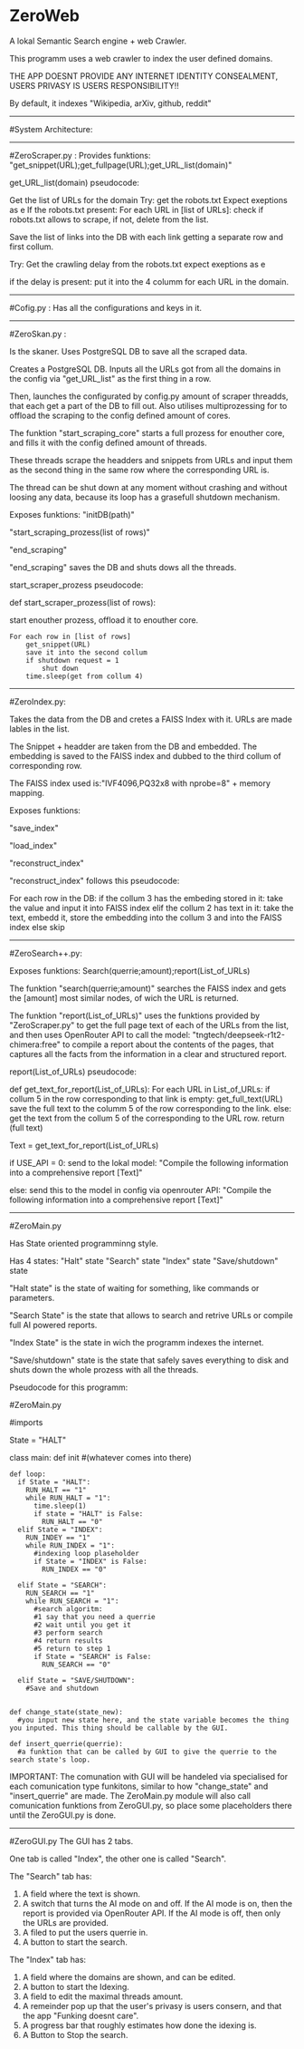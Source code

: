 # ZeroWeb
A lokal Semantic Search engine + web Crawler.

This programm uses a web crawler to index the user defined domains.

THE APP DOESNT PROVIDE ANY INTERNET IDENTITY CONSEALMENT, USERS PRIVASY IS USERS RESPONSIBILITY!!

By default, it indexes "Wikipedia, arXiv, github, reddit"


---

#System Architecture:

--- 

#ZeroScraper.py : 
Provides funktions: "get_snippet(URL);get_fullpage(URL);get_URL_list(domain)"

get_URL_list(domain) pseudocode:

Get the list of URLs for the domain
Try:
    get the robots.txt
Expect exeptions as e
If the robots.txt present:
    For each URL in [list of URLs]:
        check if robots.txt allows to scrape, if not, delete from the list.

Save the list of links into the DB with each link getting a separate row and first collum.

Try:
    Get the crawling delay from the robots.txt
expect exeptions as e

if the delay is present:
    put it into the 4 columm for each URL in the domain.

---

#Cofig.py :
Has all the configurations and keys in it.

---

#ZeroSkan.py :

Is the skaner. Uses PostgreSQL DB to save all the scraped data. 

Creates a PostgreSQL DB.
Inputs all the URLs got from all the domains in the config via "get_URL_list" as the first thing in a row. 

Then, launches the configurated by config.py amount of scraper threadds, that each get a part of the DB to fill out.
Also utilises multiprozessing for to offload the scraping to the config defined amount of cores.

The funktion "start_scraping_core" starts a full prozess for enouther core, and fills it with the config defined amount of threads.

These threads scrape the headders and snippets from URLs and input them as the second thing in the same row where the corresponding URL is.

The thread can be shut down at any moment without crashing and without loosing any data, because its loop has a grasefull shutdown mechanism.

Exposes funktions:
"initDB(path)"

"start_scraping_prozess(list of rows)"

"end_scraping"

"end_scraping" saves the DB and shuts dows all the threads.


start_scraper_prozess pseudocode:

def start_scraper_prozess(list of rows):

start enouther prozess, offload it to enouther core.
 
    For each row in [list of rows]
        get_snippet(URL)
        save it into the second collum
        if shutdown request = 1
            shut down
        time.sleep(get from collum 4)

---

#ZeroIndex.py:

Takes the data from the DB and cretes a FAISS Index with it. URLs are made lables in the list.

The Snippet + headder are taken from the DB and embedded. The embedding is saved to the FAISS index and dubbed to the third collum of corresponding row.

The FAISS index used is:"IVF4096,PQ32x8 with nprobe=8" + memory mapping.

Exposes funktions:

"save_index"

"load_index"

"reconstruct_index"

"reconstruct_index" follows this pseudocode:


For each row in the DB: 
    if the collum 3 has the embeding stored in it:
        take the value and input it into FAISS index
    elif the collum 2 has text in it:
        take the text, embedd it, store the embedding into the collum 3 and into the FAISS index
    else
        skip


---

#ZeroSearch++.py:

Exposes funktions: 
Search(querrie;amount);report(List_of_URLs)

The funktion "search(querrie;amount)" searches the FAISS index and gets the [amount] most similar nodes, of wich the URL is returned.

The funktion "report(List_of_URLs)" uses the funktions provided by "ZeroScraper.py" to get the full page text of each of the URLs from the list, and then uses OpenRouter API to call the model: "tngtech/deepseek-r1t2-chimera:free" to compile a report about the contents of the pages, that captures all the facts from the information in a clear and structured report.

report(List_of_URLs) pseudocode:


def get_text_for_report(List_of_URLs):
    For each URL in List_of_URLs:
        if collum 5 in the row corresponding to that link is empty:
            get_full_text(URL)
            save the full text to the columm 5 of the row corresponding to the link.
        else:
            get the text from the collum 5 of the corresponding to the URL row.
    return (full text)

Text = get_text_for_report(List_of_URLs)

if USE_API = 0:
    send to the lokal model:
        "Compile the following information into a comprehensive report [Text]"

else:
    send this to the model in config via openrouter API:
        "Compile the following information into a comprehensive report [Text]"


---

#ZeroMain.py

Has State oriented programminng style.

Has 4 states:
"Halt" state
"Search" state
"Index" state
"Save/shutdown" state

"Halt state" is the state of waiting for something, like commands or parameters.


"Search State" is the state that allows to search and retrive URLs or compile full AI powered reports.


"Index State" is the state in wich the programm indexes the internet.

"Save/shutdown" state is the state that safely saves everything to disk and shuts down the whole prozess with all the threads.

Pseudocode for this programm:

#ZeroMain.py

#imports

State = "HALT" 



class main:
    def init #(whatever comes into there)
    
    def loop:
      if State = "HALT":
        RUN_HALT == "1"
        while RUN_HALT = "1":
          time.sleep(1)
          if state = "HALT" is False:
            RUN_HALT == "0"
      elif State = "INDEX":
        RUN_INDEY == "1"
        while RUN_INDEX = "1":
          #indexing loop plaseholder
          if State = "INDEX" is False:
            RUN_INDEX == "0"
            
      elif State = "SEARCH":
        RUN_SEARCH == "1"
        while RUN_SEARCH = "1":
          #search algoritm:
          #1 say that you need a querrie
          #2 wait until you get it
          #3 perform search
          #4 return results
          #5 return to step 1
          if State = "SEARCH" is False:
            RUN_SEARCH == "0"
      
      elif State = "SAVE/SHUTDOWN":
        #Save and shutdown
    
    
    def change_state(state_new): 
      #you input new state here, and the state variable becomes the thing you inputed. This thing should be callable by the GUI.
    
    def insert_querrie(querrie):
      #a funktion that can be called by GUI to give the querrie to the search state's loop.
    



IMPORTANT: The comunation with GUI will be handeled via specialised for each comunication type funkitons, similar to how "change_state" and "insert_querrie" are made.
The ZeroMain.py module will also call comunication funktions from ZeroGUI.py, so place some placeholders there until the ZeroGUI.py is done.


---

#ZeroGUI.py
The GUI has 2 tabs.

One tab is called "Index", the other one is called "Search".

The "Search" tab has:
1. A field where the text is shown.
2. A switch that turns the AI mode on and off.
If the AI mode is on, then the report is provided via OpenRouter API. If the AI mode is off, then only the URLs are provided.
3. A filed to put the users querrie in. 
4. A button to start the search.

The "Index" tab has:
1. A field where the domains are shown, and can be edited. 
2. A button to start the Idexing.
3. A field to edit the maximal threads amount.
4. A remeinder pop up that the user's privasy is users consern, and that the app "Funking doesnt care".
5. A progress bar that roughly estimates how done the idexing is.
6. A Button to Stop the search.





